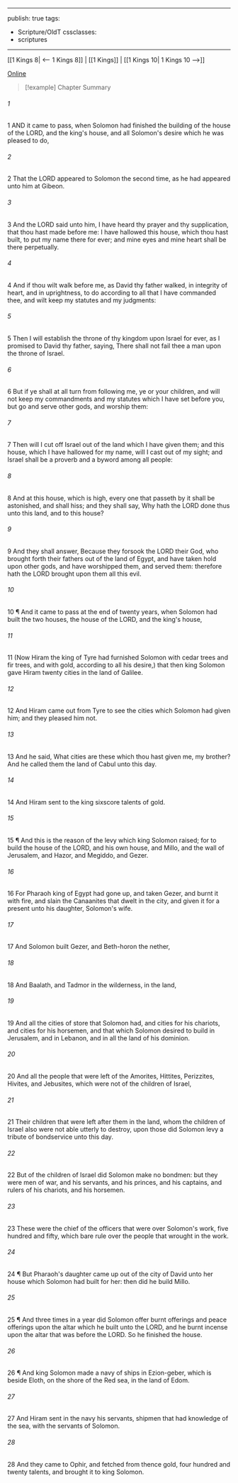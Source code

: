 

---
publish: true
tags:
  - Scripture/OldT
cssclasses:
  - scriptures
---
[[1 Kings 8| <-- 1 Kings 8]] | [[1 Kings]] | [[1 Kings 10| 1 Kings 10 -->]]

[Online](https://churchofjesuschrist.org/study/scriptures/ot/1-kgs/9?lang=eng)

>[!example] Chapter Summary
>
###### 1
1 AND it came to pass, when Solomon had finished the building of the house of the LORD, and the king's house, and all Solomon's desire which he was pleased to do,
###### 2
2 That the LORD appeared to Solomon the second time, as he had appeared unto him at Gibeon.
###### 3
3 And the LORD said unto him, I have heard thy prayer and thy supplication, that thou hast made before me: I have hallowed this house, which thou hast built, to put my name there for ever; and mine eyes and mine heart shall be there perpetually.
###### 4
4 And if thou wilt walk before me, as David thy father walked, in integrity of heart, and in uprightness, to do according to all that I have commanded thee, and wilt keep my statutes and my judgments:
###### 5
5 Then I will establish the throne of thy kingdom upon Israel for ever, as I promised to David thy father, saying, There shall not fail thee a man upon the throne of Israel.
###### 6
6 But if ye shall at all turn from following me, ye or your children, and will not keep my commandments and my statutes which I have set before you, but go and serve other gods, and worship them:
###### 7
7 Then will I cut off Israel out of the land which I have given them; and this house, which I have hallowed for my name, will I cast out of my sight; and Israel shall be a proverb and a byword among all people:
###### 8
8 And at this house, which is high, every one that passeth by it shall be astonished, and shall hiss; and they shall say, Why hath the LORD done thus unto this land, and to this house?
###### 9
9 And they shall answer, Because they forsook the LORD their God, who brought forth their fathers out of the land of Egypt, and have taken hold upon other gods, and have worshipped them, and served them: therefore hath the LORD brought upon them all this evil.
###### 10
10 ¶ And it came to pass at the end of twenty years, when Solomon had built the two houses, the house of the LORD, and the king's house,
###### 11
11 (Now Hiram the king of Tyre had furnished Solomon with cedar trees and fir trees, and with gold, according to all his desire,) that then king Solomon gave Hiram twenty cities in the land of Galilee.
###### 12
12 And Hiram came out from Tyre to see the cities which Solomon had given him; and they pleased him not.
###### 13
13 And he said, What cities are these which thou hast given me, my brother?  And he called them the land of Cabul unto this day.
###### 14
14 And Hiram sent to the king sixscore talents of gold.
###### 15
15 ¶ And this is the reason of the levy which king Solomon raised; for to build the house of the LORD, and his own house, and Millo, and the wall of Jerusalem, and Hazor, and Megiddo, and Gezer.
###### 16
16 For Pharaoh king of Egypt had gone up, and taken Gezer, and burnt it with fire, and slain the Canaanites that dwelt in the city, and given it for a present unto his daughter, Solomon's wife.
###### 17
17 And Solomon built Gezer, and Beth-horon the nether,
###### 18
18 And Baalath, and Tadmor in the wilderness, in the land,
###### 19
19 And all the cities of store that Solomon had, and cities for his chariots, and cities for his horsemen, and that which Solomon desired to build in Jerusalem, and in Lebanon, and in all the land of his dominion.
###### 20
20 And all the people that were left of the Amorites, Hittites, Perizzites, Hivites, and Jebusites, which were not of the children of Israel,
###### 21
21 Their children that were left after them in the land, whom the children of Israel also were not able utterly to destroy, upon those did Solomon levy a tribute of bondservice unto this day.
###### 22
22 But of the children of Israel did Solomon make no bondmen: but they were men of war, and his servants, and his princes, and his captains, and rulers of his chariots, and his horsemen.
###### 23
23 These were the chief of the officers that were over Solomon's work, five hundred and fifty, which bare rule over the people that wrought in the work.
###### 24
24 ¶ But Pharaoh's daughter came up out of the city of David unto her house which Solomon had built for her: then did he build Millo.
###### 25
25 ¶ And three times in a year did Solomon offer burnt offerings and peace offerings upon the altar which he built unto the LORD, and he burnt incense upon the altar that was before the LORD.  So he finished the house.
###### 26
26 ¶ And king Solomon made a navy of ships in Ezion-geber, which is beside Eloth, on the shore of the Red sea, in the land of Edom.
###### 27
27 And Hiram sent in the navy his servants, shipmen that had knowledge of the sea, with the servants of Solomon.
###### 28
28 And they came to Ophir, and fetched from thence gold, four hundred and twenty talents, and brought it to king Solomon.



